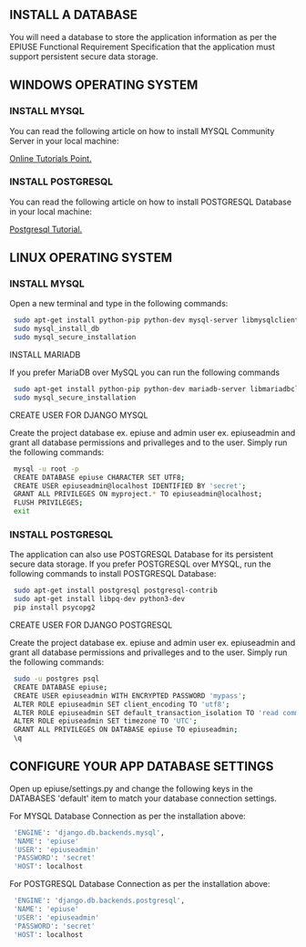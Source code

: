 
INSTALL A DATABASE
-----------

You will need a database to store the application information as per the EPIUSE Functional Requirement Specification that the application must support persistent secure data storage.


## WINDOWS OPERATING SYSTEM

### INSTALL MYSQL
You can read the following article on how to install MYSQL Community Server in your local machine:

[Online Tutorials Point.](https://www.onlinetutorialspoint.com/mysql/install-mysql-on-windows-10-step-by-step.html)


### INSTALL POSTGRESQL
You can read the following article on how to install POSTGRESQL Database in your local machine:

[Postgresql Tutorial.](https://www.postgresqltutorial.com/install-postgresql/)


## LINUX OPERATING SYSTEM

### INSTALL MYSQL

Open a new terminal and type in the following commands:

   ```sh
    sudo apt-get install python-pip python-dev mysql-server libmysqlclient-dev
    sudo mysql_install_db
    sudo mysql_secure_installation
   ```

INSTALL MARIADB

If you prefer MariaDB over MySQL you can run the following commands

   ```sh
    sudo apt-get install python-pip python-dev mariadb-server libmariadbclient-dev libssl-dev
    sudo mysql_secure_installation
   ```

CREATE USER FOR DJANGO MYSQL

Create the project database ex. epiuse and admin user ex. epiuseadmin and grant all database permissions and privalleges and to the user. Simply run the following commands:

   ```sh
    mysql -u root -p
    CREATE DATABASE epiuse CHARACTER SET UTF8;
    CREATE USER epiuseadmin@localhost IDENTIFIED BY 'secret';
    GRANT ALL PRIVILEGES ON myproject.* TO epiuseadmin@localhost;
    FLUSH PRIVILEGES;
    exit
   ```

### INSTALL POSTGRESQL

The application can also use POSTGRESQL Database for its persistent secure data storage. If you prefer POSTGRESQL over MYSQL, run the following commands to install POSTGRESQL Database:

   ```sh
    sudo apt-get install postgresql postgresql-contrib
    sudo apt-get install libpq-dev python3-dev
    pip install psycopg2
   ```

CREATE USER FOR DJANGO POSTGRESQL

Create the project database ex. epiuse and admin user ex. epiuseadmin and grant all database permissions and privalleges and to the user. Simply run the following commands:

   ```sh
    sudo -u postgres psql
    CREATE DATABASE epiuse;
    CREATE USER epiuseadmin WITH ENCRYPTED PASSWORD 'mypass';
    ALTER ROLE epiuseadmin SET client_encoding TO 'utf8';
    ALTER ROLE epiuseadmin SET default_transaction_isolation TO 'read committed';
    ALTER ROLE epiuseadmin SET timezone TO 'UTC';
    GRANT ALL PRIVILEGES ON DATABASE epiuse TO epiuseadmin;
    \q
   ```

CONFIGURE YOUR APP DATABASE SETTINGS
-----------

Open up epiuse/settings.py and change the following keys in the DATABASES 'default' item to match your database connection settings.

For MYSQL Database Connection as per the installation above:

   ```sh
    'ENGINE': 'django.db.backends.mysql',
    'NAME': 'epiuse'
    'USER': 'epiuseadmin'
    'PASSWORD': 'secret'
    'HOST': localhost

   ```

For POSTGRESQL Database Connection as per the installation above:

   ```sh
    'ENGINE': 'django.db.backends.postgresql',
    'NAME': 'epiuse'
    'USER': 'epiuseadmin'
    'PASSWORD': 'secret'
    'HOST': localhost
   ```